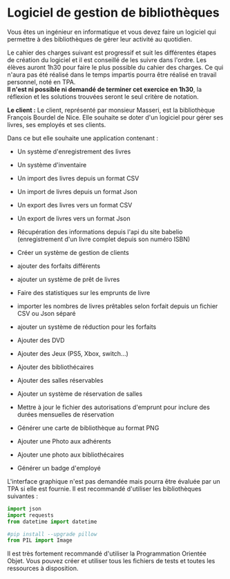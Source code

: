 # Logiciel de gestion de bibliothèques

Vous êtes un ingénieur en informatique et vous devez faire un logiciel qui permettre à des bibliothèques de gérer leur activité au quotidien.

Le cahier des charges suivant est progressif et suit les différentes étapes de création du logiciel et il est conseillé de les suivre dans l'ordre. Les élèves auront 1h30 pour faire le plus possible du cahier des charges. Ce qui n'aura pas été réalisé dans le temps impartis pourra être réalisé en travail personnel, noté en TPA.  
**Il n'est ni possible ni demandé de terminer cet exercice en 1h30**, la réflexion et les solutions trouvées seront le seul critère de notation.

__Le client :__
Le client, représenté par monsieur Masseri, est la bibliothèque François Bourdel de Nice. Elle souhaite se doter d'un logiciel pour gérer ses livres, ses employés et ses clients.

Dans ce but elle souhaite une application contenant :
- Un système d'enregistrement des livres
- Un système d'inventaire
- Un import des livres depuis un format CSV
- Un import de livres depuis un format Json
- Un export des livres vers un format CSV
- Un export de livres vers un format Json
- Récupération des informations depuis l'api du site babelio (enregistrement d'un livre complet depuis son numéro ISBN)

- Créer un système de gestion de clients
- ajouter des forfaits différents
- ajouter un système de prêt de livres
- Faire des statistiques sur les emprunts de livre
- importer les nombres de livres prêtables selon forfait depuis un fichier CSV ou Json séparé
- ajouter un système de réduction pour les forfaits

- Ajouter des DVD
- Ajouter des Jeux (PS5, Xbox, switch...)

- Ajouter des bibliothécaires
- Ajouter des salles réservables
- Ajouter un système de réservation de salles
- Mettre à jour le fichier des autorisations d'emprunt pour inclure des durées mensuelles de réservation

- Générer une carte de bibliothèque au format PNG
- Ajouter une Photo aux adhérents
- Ajouter une photo aux bibliothécaires
- Générer un badge d'employé

L'interface graphique n'est pas demandée mais pourra être évaluée par un TPA si elle est fournie.
Il est recommandé d'utiliser les bibliothèques suivantes :
```python
import json
import requests
from datetime import datetime

#pip install --upgrade pillow
from PIL import Image
```

Il est très fortement recommandé d'utiliser la Programmation Orientée Objet. Vous pouvez créer et utiliser tous les fichiers de tests et toutes les ressources à disposition.
